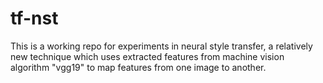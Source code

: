 # tf-nst

This is a working repo for experiments in neural style transfer, a relatively new technique which uses extracted features from machine vision algorithm "vgg19" to map features from one image to another.

